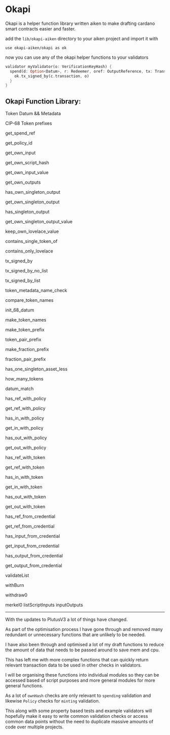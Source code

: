 # Okapi

Okapi is a helper function library written aiken to make drafting cardano smart contracts easier and faster.

add the `lib/okapi-aiken` directory to your aiken project and import it with

```
use okapi-aiken/okapi as ok
```

now you can use any of the okapi helper functions to your validators

```rust
validator myValidator(o: VerificationKeyHash) {
  spend(d: Option<Datum>, r: Redeemer, oref: OutputReference, tx: Transaction) -> Bool {
    ok.tx_signed_by(c.transaction, o)
  }
}
```

## Okapi Function Library:

Token Datum && Metadata

CIP-68 Token prefixes

get_spend_ref

get_policy_id

get_own_input

get_own_script_hash

get_own_input_value

get_own_outputs

has_own_singleton_output

get_own_singleton_output

has_singleton_output

get_own_singleton_output_value

keep_own_lovelace_value

contains_single_token_of

contains_only_lovelace

tx_signed_by

tx_signed_by_no_list

tx_signed_by_list

token_metadata_name_check

compare_token_names

init_68_datum

make_token_names

make_token_prefix

token_pair_prefix

make_fraction_prefix

fraction_pair_prefix

has_one_singleton_asset_less

how_many_tokens

datum_match

has_ref_with_policy

get_ref_with_policy

has_in_with_policy

get_in_with_policy

has_out_with_policy

get_out_with_policy

has_ref_with_token

get_ref_with_token

has_in_with_token

get_in_with_token

has_out_with_token

get_out_with_token

has_ref_from_credential

get_ref_from_credential

has_input_from_credential

get_input_from_credential

has_output_from_credential

get_output_from_credential

validateList

withBurn

withdraw0

merkel0
listScriptInputs
inputOutputs

---

With the updates to PlutusV3 a lot of things have changed.

As part of the optimisation process I have gone through and removed many redundant 
or unnecessary functions that are unlikely to be needed.

I have also been through and optimised a lot of my draft functions to reduce the 
amount of data that needs to be passed around to save mem and cpu.

This has left me with more complex functions that can quickly return relevant 
transaction data to be used in other checks in validators.

I will be organising these functions into individual modules so they can be 
accessed based of script purposes and more general modules for more general 
functions.

As a lot of `ownHash` checks are only relevant to `spending` validation and 
likewise `Policy` checks for `minting` validation.

This along with some property based tests and example validators will hopefully 
make it easy to write common validation checks or access common data points 
without the need to duplicate massive amounts of code over multiple projects.

